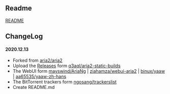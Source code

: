 ## Readme

[README](README.rst)

## ChangeLog

#### 2020.12.13
* Forked from [aria2/aria2](https://github.com/aria2/aria2)
* Upload the [Releases](https://github.com/bttb520/aria2/releases) form [q3aql/aria2-static-builds](https://github.com/q3aql/aria2-static-builds)
* The WebUI form [mayswind/AriaNg](https://github.com/mayswind/AriaNg) | [ziahamza/webui-aria2](https://github.com/ziahamza/webui-aria2) | [binux/yaaw](https://github.com/binux/yaaw) | [aa65535/yaaw-zh-hans](https://github.com/aa65535/yaaw-zh-hans)
* The BitTorrent trackers form [ngosang/trackerslist](https://github.com/ngosang/trackerslist)
* Create README.md
